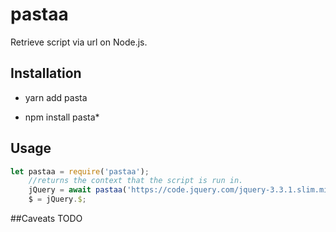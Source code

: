 # pastaa
Retrieve script via url on Node.js.

## Installation
* yarn add pasta

* npm install pasta*

## Usage
```js
let pastaa = require('pastaa');
    //returns the context that the script is run in.
    jQuery = await pastaa('https://code.jquery.com/jquery-3.3.1.slim.min.js'),
    $ = jQuery.$;
```

##Caveats
TODO
